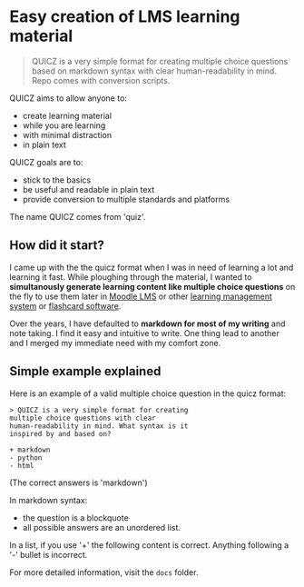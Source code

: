 # Easy creation of LMS learning material

> QUICZ is a very simple format for creating multiple choice questions based on markdown syntax with clear human-readability in mind. Repo comes with conversion scripts.

QUICZ aims to allow anyone to:

* create learning material
* while you are learning
* with minimal distraction
* in plain text

QUICZ goals are to:

* stick to the basics
* be useful and readable in plain text
* provide conversion to multiple standards and platforms

The name QUICZ comes from 'quiz'.

## How did it start?

I came up with the the quicz format when I was in need of learning a lot and learning it fast.
While ploughing through the material, I wanted to 
**simultanously generate learning content like multiple choice questions** on the fly to use them later
in [Moodle LMS](https://docs.moodle.org/400/en/Managing_questions) or other
[learning management system](https://en.wikipedia.org/wiki/Learning_management_system) or
[flashcard software](https://en.wikipedia.org/wiki/List_of_flashcard_software).

Over the years, I have defaulted to **markdown for most of my writing** and note taking.
I find it easy and intuitive to write.
One thing lead to another and I merged my immediate need with my comfort zone.

## Simple example explained

Here is an example of a valid multiple choice question in the quicz format:

~~~
> QUICZ is a very simple format for creating 
multiple choice questions with clear 
human-readability in mind. What syntax is it 
inspired by and based on?

+ markdown
- python
- html 
~~~

(The correct answers is 'markdown')

In markdown syntax:

- the question is a blockquote
- all possible answers are an unordered list.

In a list, if you use '+' the following content is correct.
Anything following a '-' bullet is incorrect.

For more detailed information, visit the `docs` folder.
